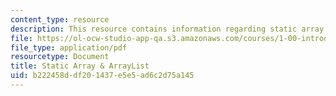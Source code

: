 ```yaml
---
content_type: resource
description: This resource contains information regarding static array & arrayList.
file: https://ol-ocw-studio-app-qa.s3.amazonaws.com/courses/1-00-introduction-to-computers-and-engineering-problem-solving-spring-2012/b222458ddf201437e5e5ad6c2d75a145_MIT1_00S12_REC_4.pdf
file_type: application/pdf
resourcetype: Document
title: Static Array & ArrayList
uid: b222458d-df20-1437-e5e5-ad6c2d75a145
---
```

